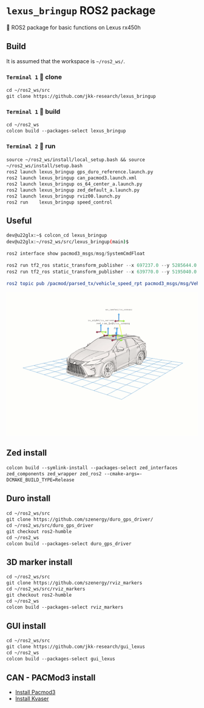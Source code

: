 # `lexus_bringup` ROS2 package
🚗 ROS2 package for basic functions on Lexus rx450h


## Build

It is assumed that the workspace is `~/ros2_ws/`.

### `Terminal 1` 🔴 clone

```
cd ~/ros2_ws/src
git clone https://github.com/jkk-research/lexus_bringup
```

### `Terminal 1` 🔴 build
```
cd ~/ros2_ws
colcon build --packages-select lexus_bringup
```

### `Terminal 2` 🔵 run
```
source ~/ros2_ws/install/local_setup.bash && source ~/ros2_ws/install/setup.bash
ros2 launch lexus_bringup gps_duro_reference.launch.py
ros2 launch lexus_bringup can_pacmod3.launch.xml
ros2 launch lexus_bringup os_64_center_a.launch.py 
ros2 launch lexus_bringup zed_default_a.launch.py 
ros2 launch lexus_bringup rviz00.launch.py 
ros2 run    lexus_bringup speed_control
```

## Useful
``` bash
dev@u22glx:~$ colcon_cd lexus_bringup
dev@u22glx:~/ros2_ws/src/lexus_bringup(main)$ 
```

``` c
ros2 interface show pacmod3_msgs/msg/SystemCmdFloat
```


``` c
ros2 run tf2_ros static_transform_publisher --x 697237.0 --y 5285644.0 --z 0.0 --qx 0.0 --qy 0.0 --qz 0.0 --qw 1.0 --frame-id map --child-frame-id map_gyor_0
ros2 run tf2_ros static_transform_publisher --x 639770.0 --y 5195040.0 --z 0.0 --qx 0.0 --qy 0.0 --qz 0.0 --qw 1.0 --frame-id map --child-frame-id map_zala_0
```

``` yaml
ros2 topic pub /pacmod/parsed_tx/vehicle_speed_rpt pacmod3_msgs/msg/VehicleSpeedRpt "{header: {stamp: {sec: 0, nanosec: 0}, frame_id: 'map'}, vehicle_speed: 0.1, vehicle_speed_valid: true}"
```


![](https://raw.githubusercontent.com/jkk-research/lexus_base/main/img/lexus3d01.gif)


## Zed install
```
colcon build --symlink-install --packages-select zed_interfaces zed_components zed_wrapper zed_ros2 --cmake-args=-DCMAKE_BUILD_TYPE=Release
```
## Duro install
```
cd ~/ros2_ws/src
git clone https://github.com/szenergy/duro_gps_driver/
cd ~/ros2_ws/src/duro_gps_driver
git checkout ros2-humble
cd ~/ros2_ws
colcon build --packages-select duro_gps_driver
```

## 3D marker install
```
cd ~/ros2_ws/src
git clone https://github.com/szenergy/rviz_markers
cd ~/ros2_ws/src/rviz_markers
git checkout ros2-humble
cd ~/ros2_ws
colcon build --packages-select rviz_markers
```
## GUI install 
```
cd ~/ros2_ws/src
git clone https://github.com/jkk-research/gui_lexus
cd ~/ros2_ws
colcon build --packages-select gui_lexus
```
## CAN - PACMod3 install

- [Install Pacmod3](https://github.com/astuff/pacmod3#installation)
- [Install Kvaser](https://github.com/astuff/kvaser_interface#installation)
